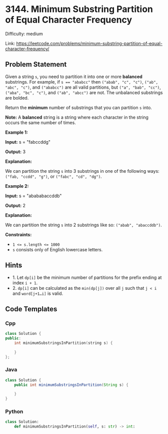 # 3144. Minimum Substring Partition of Equal Character Frequency

Difficulty: medium

Link: https://leetcode.com/problems/minimum-substring-partition-of-equal-character-frequency/

## Problem Statement

Given a string `s`, you need to partition it into one or more **balanced** substrings. For example, if `s == "ababcc"` then `("abab", "c", "c")`, `("ab", "abc", "c")`, and `("ababcc")` are all valid partitions, but `("a", "bab", "cc")`, `("aba", "bc", "c")`, and `("ab", "abcc")` are not. The unbalanced substrings are bolded.

Return the **minimum** number of substrings that you can partition `s` into.

**Note:** A **balanced** string is a string where each character in the string occurs the same number of times.

**Example 1:**

**Input:** s \= "fabccddg"

**Output:** 3

**Explanation:**

We can partition the string `s` into 3 substrings in one of the following ways: `("fab, "ccdd", "g")`, or `("fabc", "cd", "dg")`.

**Example 2:**

**Input:** s \= "abababaccddb"

**Output:** 2

**Explanation:**

We can partition the string `s` into 2 substrings like so: `("abab", "abaccddb")`.

**Constraints:**

* `1 <= s.length <= 1000`
* `s` consists only of English lowercase letters.

## Hints

- 1\. Let `dp[i]` be the minimum number of partitions for the prefix ending at index `i + 1`.
- 2\. `dp[i]` can be calculated as the `min(dp[j])` over all `j` such that `j < i` and `word[j+1…i]` is valid.

## Code Templates

### Cpp
```cpp
class Solution {
public:
    int minimumSubstringsInPartition(string s) {
        
    }
};
```

### Java
```java
class Solution {
    public int minimumSubstringsInPartition(String s) {
        
    }
}
```

### Python
```python
class Solution:
    def minimumSubstringsInPartition(self, s: str) -> int:
        
```

